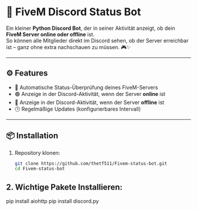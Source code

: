 # 🚓 FiveM Discord Status Bot

Ein kleiner **Python Discord Bot**, der in seiner Aktivität anzeigt, ob dein **FiveM Server online oder offline** ist.  
So können alle Mitglieder direkt im Discord sehen, ob der Server erreichbar ist – ganz ohne extra nachschauen zu müssen. 🎮✨

---

## ⚙️ Features
- 🔄 Automatische Status-Überprüfung deines FiveM-Servers  
- 🟢 Anzeige in der Discord-Aktivität, wenn der Server **online** ist  
- 🔴 Anzeige in der Discord-Aktivität, wenn der Server **offline** ist  
- 🕒 Regelmäßige Updates (konfigurierbares Intervall)  

---

## 📦 Installation
1. Repository klonen:
   ```bash
   git clone https://github.com/thetf511/Fivem-status-bot.git
   cd Fivem-status-bot
## 2. Wichtige Pakete Installieren:
   pip install aiohttp
   pip install discord.py
